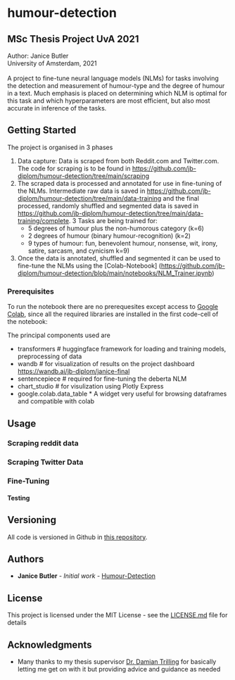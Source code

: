 # humour-detection

## MSc Thesis Project UvA 2021<br>
Author: Janice Butler<br>University of Amsterdam, 2021<br><br>
A project to fine-tune neural language models (NLMs) for tasks involving the detection and measurement of humour-type and the degree of humour in a text. Much emphasis is placed on determining which NLM is optimal for this task and which hyperparameters are most efficient, but also most accurate in inference of the tasks.<br>

## Getting Started

The project is organised in 3 phases

1. Data capture: Data is scraped from both Reddit.com and Twitter.com. <br>The code for scraping is to be found in https://github.com/jb-diplom/humour-detection/tree/main/scraping
2. The scraped data is processed and annotated for use in fine-tuning of the NLMs. Intermediate raw data is saved in https://github.com/jb-diplom/humour-detection/tree/main/data-training and the final processed, randomly shuffled and segmented data is saved in https://github.com/jb-diplom/humour-detection/tree/main/data-training/complete. 3 Tasks are being trained for:
   * 5 degrees of humour plus the non-humorous category (k=6)
   * 2 degrees of humour (binary humour-recognition)  (k=2)
   * 9 types of humour: fun, benevolent humour, nonsense, wit, irony, satire, sarcasm, and cynicism k=9)
3. Once the data is annotated, shuffled and segmented it can be used to fine-tune the NLMs using the [Colab-Notebook] (https://github.com/jb-diplom/humour-detection/blob/main/notebooks/NLM_Trainer.ipynb)

### Prerequisites

To run the notebook there are no prerequesites except access to [Google Colab](https://colab.research.google.com/notebooks/intro.ipynb?utm_source=scs-index), since all the required libraries are installed in the first code-cell of the notebook:

The principal components used are 
* transformers              # huggingface framework for loading and training models, preprocessing of data
* wandb                     # for visualization of results on the project dashboard https://wandb.ai/jb-diplom/janice-final
* sentencepiece             # required for fine-tuning the deberta NLM
* chart_studio              # for visulization using Plotly Express
* google.colab.data_table   * A widget very useful for browsing dataframes and compatible with colab

## Usage

### Scraping reddit data

### Scraping Twitter Data

### Fine-Tuning 

#### Testing

### 

## Versioning

All code is versioned in Github in [this repository](https://github.com/jb-diplom/humour-detection). 

## Authors

* **Janice Butler** - *Initial work* - [Humour-Detection](https://github.com/jb-diplom/humour-detection)

## License

This project is licensed under the MIT License - see the [LICENSE.md](./LICENSE.md) file for details

## Acknowledgments

* Many thanks to my thesis supervisor [Dr. Damian Trilling](http://www.damiantrilling.net/) for basically letting me get on with it but providing advice and guidance as needed
